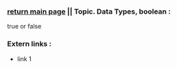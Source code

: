 ### [return main page](../README.md) || Topic. Data Types, boolean :
true or false

### Extern links :
* link 1
